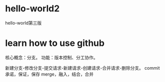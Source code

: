 # hello-world2
hello-world第三版
# learn how to use github
核心概念：分支。
功能：版本控制、分工协作。

新建分支-修改分支-提交请求-新建请求-创建请求-合并请求-删除分支。
commit 承诺，保证，保存
merge，融入，结合，合并
